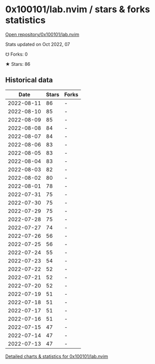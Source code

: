 # 0x100101/lab.nvim / stars & forks statistics

[Open repository/0x100101/lab.nvim](https://github.com/0x100101/lab.nvim)

Stats updated on Oct 2022, 07

☋ Forks: 0

★ Stars: 86

## Historical data
| Date | Stars | Forks |
|------|-------|-------|
| 2022-08-11 | 86 | - | 
| 2022-08-10 | 85 | - | 
| 2022-08-09 | 85 | - | 
| 2022-08-08 | 84 | - | 
| 2022-08-07 | 84 | - | 
| 2022-08-06 | 83 | - | 
| 2022-08-05 | 83 | - | 
| 2022-08-04 | 83 | - | 
| 2022-08-03 | 82 | - | 
| 2022-08-02 | 80 | - | 
| 2022-08-01 | 78 | - | 
| 2022-07-31 | 75 | - | 
| 2022-07-30 | 75 | - | 
| 2022-07-29 | 75 | - | 
| 2022-07-28 | 75 | - | 
| 2022-07-27 | 74 | - | 
| 2022-07-26 | 56 | - | 
| 2022-07-25 | 56 | - | 
| 2022-07-24 | 55 | - | 
| 2022-07-23 | 54 | - | 
| 2022-07-22 | 52 | - | 
| 2022-07-21 | 52 | - | 
| 2022-07-20 | 52 | - | 
| 2022-07-19 | 51 | - | 
| 2022-07-18 | 51 | - | 
| 2022-07-17 | 51 | - | 
| 2022-07-16 | 51 | - | 
| 2022-07-15 | 47 | - | 
| 2022-07-14 | 47 | - | 
| 2022-07-13 | 47 | - | 


[Detailed charts & statistics for 0x100101/lab.nvim](https://reviewgithub.com/rep/0x100101/lab.nvim)

